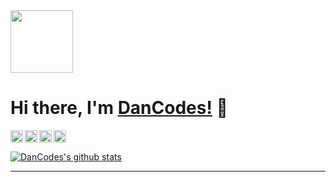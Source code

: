 <img src="https://dancodes.online/assets/images/favicon.png" width="100">

# Hi there, I'm [DanCodes!](https://dancodes.online) 👋

<a href="https://api.dancodes.online/api/v2/link/twitter">
  <img align="left" alt="DanCodes | Twitter" width="20px" src="https://raw.githubusercontent.com/dan-online/dancodes/master/assets/twitter.png" />
</a>

<a href="https://api.dancodes.online/api/v2/link/discord">
  <img align="left" alt="DanCodes | Discord" width="20px" src="https://raw.githubusercontent.com/dan-online/dancodes/master/assets/discord.png" />
</a>

<a href="https://api.dancodes.online/api/v2/link/patreon">
  <img align="left" alt="DanCodes | Patreon" width="20px" src="https://raw.githubusercontent.com/dan-online/dancodes/master/assets/patreon.png" />
</a>

<a href="https://api.dancodes.online/api/v2/link/facebook">
  <img align="left" alt="DanCodes | Facebook" width="20px" src="https://raw.githubusercontent.com/dan-online/dancodes/master/assets/facebook.png" />
</a>


<br />
<br />

<a href="https://github.com/anuraghazra/github-readme-stats">
  <img align="center" src="https://github-readme-stats.vercel.app/api?username=dan-online&show_icons=true&include_all_commits=true&count_private" alt="DanCodes's github stats" />
</a>

---


